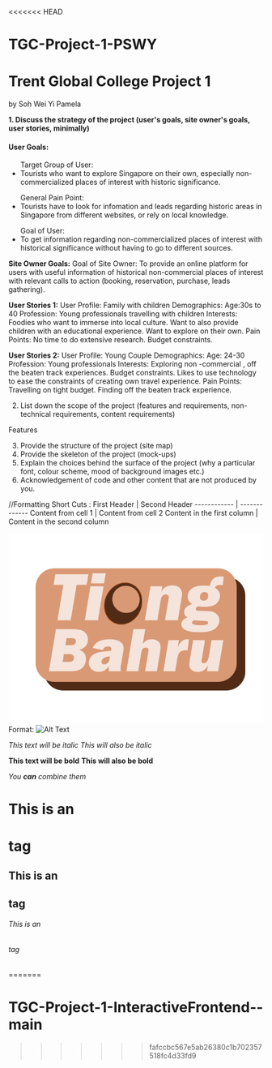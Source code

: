 <<<<<<< HEAD
# TGC-Project-1-PSWY
<h1>Trent Global College Project 1</h1> 
by Soh Wei Yi Pamela 

**1. Discuss the strategy of the project (user's goals, site owner's goals, user stories, minimally)**
<h4>User Goals:</h4>
<ul>Target Group of User:
<li>Tourists who want to explore Singapore on their own, especially non-commercialized places of interest with historic significance.</li>
</ul>
<ul>General Pain Point: 
<li>Tourists have to look for infomation and leads regarding historic areas in Singapore from different websites, or rely on local knowledge.</li>
</ul>
<ul>Goal of User: 
<li>To get information regarding non-commercialized places of interest with historical significance without having to go to different sources. </li>
</ul>

**Site Owner Goals:**
Goal of Site Owner: To provide an online platform for users with useful information of historical non-commercial places of interest 
with relevant calls to action (booking, reservation, purchase, leads gathering).

**User Stories 1:**
User Profile: 
Family with children 
Demographics: 
Age:30s to 40
Profession: Young professionals travelling with children
Interests: 
Foodies who want to immerse into local culture. Want to also provide children with an educational experience. 
Want to explore on their own. 
Pain Points: 
No time to do extensive research. Budget constraints. 

**User Stories 2:** 
User Profile:
Young Couple 
Demographics:
Age: 24-30 
Profession:
Young professionals
Interests: 
Exploring non -commercial , off the beaten track experiences. Budget constraints. 
Likes to use technology to ease the constraints of creating own travel experience. 
Pain Points: 
Travelling on tight budget. Finding  off the beaten track experience. 


2. List down the scope of the project (features and requirements, non-technical requirements, content requirements) 

Features 

3. Provide the structure of the project (site map) 
4. Provide the skeleton of the project (mock-ups) 
5. Explain the choices behind the surface of the project (why a particular font, colour scheme, mood of background images etc.) 
6. Acknowledgement of code and other content that are not produced by you. 


//Formatting Short Cuts :
First Header | Second Header
------------ | -------------
Content from cell 1 | Content from cell 2
Content in the first column | Content in the second column

![GitHub Logo](/images/logo.png)
Format: ![Alt Text](url)

*This text will be italic*
_This will also be italic_

**This text will be bold**
__This will also be bold__

_You **can** combine them_

# This is an <h1> tag
## This is an <h2> tag
###### This is an <h6> tag

=======
# TGC-Project-1-InteractiveFrontend--main
>>>>>>> fafccbc567e5ab26380c1b702357518fc4d33fd9
